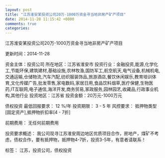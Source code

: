 ```yaml
---
layout: post
title: "江苏淮安某投资公司20万-1000万资金寻当地非房产矿产项目"
date: 2014-11-28 11:15:42 +0800
comments: true
categories: 
---
```

江苏淮安某投资公司20万-1000万资金寻当地非房产矿产项目



更新时间：2014-11-28

资金主体：投资公司
所在地区：江苏省淮安市
投资行业：金融投资,能源,化学化工,节能环保,建筑建材,基础设施,农林牧渔,国防军工,航空航天,电气设备,机械机电,交通运输,仓储物流,汽车汽配,纺织服装饰品,旅游酒店,餐饮休闲娱乐,教育培训体育,文化传媒广告,批发零售,家电数码,家居日用,食品饮料烟草,医疗保健,生物医药,IT互联网,电子通信,海洋开发,商务贸易,家政服务,园林园艺,收藏品,行政事业机构,其他行业
投资地区：江苏省
投资金额：20万元-1000万元

债权投资
最低回报要求：
                            12 %/年
                                                                                投资期限：
                            3 - 5 年
                                                                                                                                        风控要求：
                            抵押物类型[固定资产],抵押物折扣率[4 - 7折]

前期费用：
无任何前期费用

投资要求概述：
我公司现寻江苏淮安周边地区优质项目合作，房地产，煤矿不考虑，债权合作，要有抵押物，抵押物4-7折，投资3-5年，有意者请联系！

标签：
江苏，投资公司，债权投资


